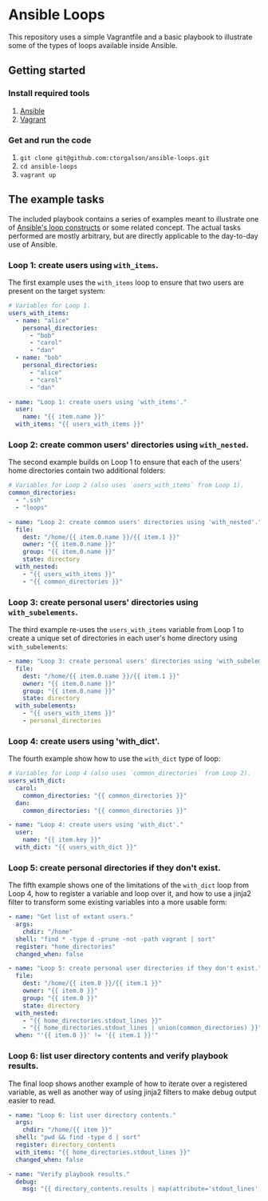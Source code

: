 # Ansible Loops

This repository uses a simple Vagrantfile and a basic playbook to
illustrate some of the types of loops available inside Ansible.

## Getting started

### Install required tools

1. [Ansible](http://docs.ansible.com/ansible/intro_installation.html)
2. [Vagrant](https://www.vagrantup.com/downloads.html)

### Get and run the code

1. `git clone git@github.com:ctorgalson/ansible-loops.git`
2. `cd ansible-loops`
3. `vagrant up`

## The example tasks

The included playbook contains a series of examples meant to illustrate
one of [Ansible's loop constructs](http://docs.ansible.com/ansible/playbooks_loops.html)
or some related concept. The actual tasks performed are mostly arbitrary, but
are directly applicable to the day-to-day use of Ansible.

### Loop 1: create users using `with_items`.

The first example uses the `with_items` loop to ensure that two users are
present on the target system:

```yaml
# Variables for Loop 1.
users_with_items:
  - name: "alice"
    personal_directories:
      - "bob"
      - "carol"
      - "dan"
  - name: "bob"
    personal_directories:
      - "alice"
      - "carol"
      - "dan"
```

```yaml
- name: "Loop 1: create users using 'with_items'."
  user:
    name: "{{ item.name }}"
  with_items: "{{ users_with_items }}"
```

### Loop 2: create common users' directories using `with_nested`.

The second example builds on Loop 1 to ensure that each of the users' home
directories contain two additional folders:

```yaml
# Variables for Loop 2 (also uses `users_with_items` from Loop 1).
common_directories:
  - ".ssh"
  - "loops"
```

```yaml
- name: "Loop 2: create common users' directories using 'with_nested'."
  file:
    dest: "/home/{{ item.0.name }}/{{ item.1 }}"
    owner: "{{ item.0.name }}"
    group: "{{ item.0.name }}"
    state: directory
  with_nested:
    - "{{ users_with_items }}"
    - "{{ common_directories }}"
```

### Loop 3: create personal users' directories using `with_subelements`.

The third example re-uses the `users_with_items` variable from Loop 1 to
create a unique set of directories in each user's home directory using
`with_subelements`:

```yaml
- name: "Loop 3: create personal users' directories using 'with_subelements'."
  file:
    dest: "/home/{{ item.0.name }}/{{ item.1 }}"
    owner: "{{ item.0.name }}"
    group: "{{ item.0.name }}"
    state: directory
  with_subelements:
    - "{{ users_with_items }}"
    - personal_directories
```

### Loop 4: create users using 'with_dict'.

The fourth example show how to use the `with_dict` type of loop:

```yaml
# Variables for Loop 4 (also uses `common_directories` from Loop 2).
users_with_dict:
  carol:
    common_directories: "{{ common_directories }}"
  dan:
    common_directories: "{{ common_directories }}"
```

```yaml
- name: "Loop 4: create users using 'with_dict'."
  user:
    name: "{{ item.key }}"
  with_dict: "{{ users_with_dict }}"
```

### Loop 5: create personal directories if they don't exist.

The fifth example shows one of the limitations of the `with_dict` loop
from Loop 4, how to register a variable and loop over it, and how to use
a jinja2 filter to transform some existing variables into a more usable
form:

```yaml
- name: "Get list of extant users."
  args:
    chdir: "/home"
  shell: "find * -type d -prune -not -path vagrant | sort"
  register: "home_directories"
  changed_when: false

- name: "Loop 5: create personal user directories if they don't exist."
  file:
    dest: "/home/{{ item.0 }}/{{ item.1 }}"
    owner: "{{ item.0 }}"
    group: "{{ item.0 }}"
    state: directory
  with_nested:
    - "{{ home_directories.stdout_lines }}"
    - "{{ home_directories.stdout_lines | union(common_directories) }}"
  when: "'{{ item.0 }}' != '{{ item.1 }}'"
```

### Loop 6: list user directory contents and verify playbook results.

The final loop shows another example of how to iterate over a registered
variable, as well as another way of using jinja2 filters to make debug
output easier to read.

```yaml
- name: "Loop 6: list user directory contents."
  args:
    chdir: "/home/{{ item }}"
  shell: "pwd && find -type d | sort"
  register: directory_contents
  with_items: "{{ home_directories.stdout_lines }}"
  changed_when: false

- name: "Verify playbook results."
  debug:
    msg: "{{ directory_contents.results | map(attribute='stdout_lines') | list }}"
```
